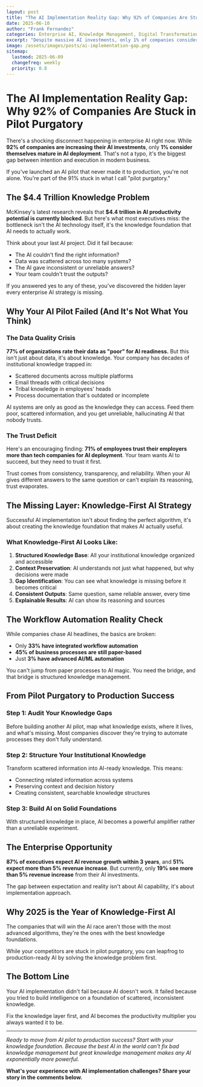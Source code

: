 ```yaml
---
layout: post
title: "The AI Implementation Reality Gap: Why 92% of Companies Are Stuck in Pilot Purgatory"
date: 2025-06-10
author: "Frank Fernandez"
categories: Enterprise AI, Knowledge Management, Digital Transformation
excerpt: "Despite massive AI investments, only 1% of companies consider themselves mature in AI deployment. Here's why your AI pilot failed and how to fix it."
image: /assets/images/posts/ai-implementation-gap.png
sitemap:
  lastmod: 2025-06-09
  changefreq: weekly
  priority: 0.8
---
```


# The AI Implementation Reality Gap: Why 92% of Companies Are Stuck in Pilot Purgatory

There's a shocking disconnect happening in enterprise AI right now. While **92% of companies are increasing their AI investments**, only **1% consider themselves mature in AI deployment**. That's not a typo, it's the biggest gap between intention and execution in modern business.

If you've launched an AI pilot that never made it to production, you're not alone. You're part of the 91% stuck in what I call "pilot purgatory."

## The $4.4 Trillion Knowledge Problem

McKinsey's latest research reveals that **$4.4 trillion in AI productivity potential is currently blocked**. But here's what most executives miss: the bottleneck isn't the AI technology itself, it's the knowledge foundation that AI needs to actually work.

Think about your last AI project. Did it fail because:
- The AI couldn't find the right information?
- Data was scattered across too many systems?
- The AI gave inconsistent or unreliable answers?
- Your team couldn't trust the outputs?

If you answered yes to any of these, you've discovered the hidden layer every enterprise AI strategy is missing.

## Why Your AI Pilot Failed (And It's Not What You Think)

### The Data Quality Crisis

**77% of organizations rate their data as "poor" for AI readiness.** But this isn't just about data, it's about knowledge. Your company has decades of institutional knowledge trapped in:

- Scattered documents across multiple platforms
- Email threads with critical decisions
- Tribal knowledge in employees' heads
- Process documentation that's outdated or incomplete

AI systems are only as good as the knowledge they can access. Feed them poor, scattered information, and you get unreliable, hallucinating AI that nobody trusts.

### The Trust Deficit

Here's an encouraging finding: **71% of employees trust their employers more than tech companies for AI deployment**. Your team wants AI to succeed, but they need to trust it first.

Trust comes from consistency, transparency, and reliability. When your AI gives different answers to the same question or can't explain its reasoning, trust evaporates.

## The Missing Layer: Knowledge-First AI Strategy

Successful AI implementation isn't about finding the perfect algorithm, it's about creating the knowledge foundation that makes AI actually useful.

### What Knowledge-First AI Looks Like:

1. **Structured Knowledge Base**: All your institutional knowledge organized and accessible
2. **Context Preservation**: AI understands not just what happened, but why decisions were made
3. **Gap Identification**: You can see what knowledge is missing before it becomes critical
4. **Consistent Outputs**: Same question, same reliable answer, every time
5. **Explainable Results**: AI can show its reasoning and sources

## The Workflow Automation Reality Check

While companies chase AI headlines, the basics are broken:
- Only **33% have integrated workflow automation**
- **45% of business processes are still paper-based**
- Just **3% have advanced AI/ML automation**

You can't jump from paper processes to AI magic. You need the bridge, and that bridge is structured knowledge management.

## From Pilot Purgatory to Production Success

### Step 1: Audit Your Knowledge Gaps
Before building another AI pilot, map what knowledge exists, where it lives, and what's missing. Most companies discover they're trying to automate processes they don't fully understand.

### Step 2: Structure Your Institutional Knowledge
Transform scattered information into AI-ready knowledge. This means:
- Connecting related information across systems
- Preserving context and decision history
- Creating consistent, searchable knowledge structures

### Step 3: Build AI on Solid Foundations
With structured knowledge in place, AI becomes a powerful amplifier rather than a unreliable experiment.

## The Enterprise Opportunity

**87% of executives expect AI revenue growth within 3 years**, and **51% expect more than 5% revenue increase**. But currently, only **19% see more than 5% revenue increase** from their AI investments.

The gap between expectation and reality isn't about AI capability, it's about implementation approach.

## Why 2025 is the Year of Knowledge-First AI

The companies that will win the AI race aren't those with the most advanced algorithms, they're the ones with the best knowledge foundations.

While your competitors are stuck in pilot purgatory, you can leapfrog to production-ready AI by solving the knowledge problem first.

## The Bottom Line

Your AI implementation didn't fail because AI doesn't work. It failed because you tried to build intelligence on a foundation of scattered, inconsistent knowledge.

Fix the knowledge layer first, and AI becomes the productivity multiplier you always wanted it to be.

---

*Ready to move from AI pilot to production success? Start with your knowledge foundation. Because the best AI in the world can't fix bad knowledge management but great knowledge management makes any AI exponentially more powerful.*

**What's your experience with AI implementation challenges? Share your story in the comments below.**